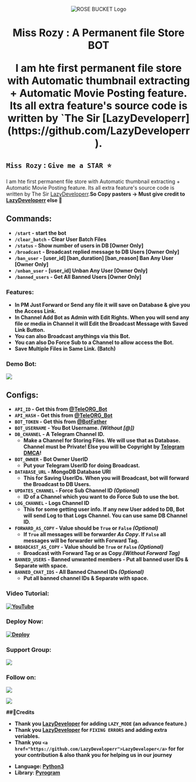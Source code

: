 <p align="center">
  <img src="https://telegra.ph/file/d382d2fad1fdd2a4ccca4.png" alt="ROSE BUCKET Logo">
</p>
<h1 align="center">
  <b>Miss Rozy : A Permanent file Store BOT</b>
  <p>I am hte first permanent file store with Automatic thumbnail extracting + Automatic Movie Posting feature. Its all extra feature's source code is written by `The Sir [LazyDeveloperr](https://github.com/LazyDeveloperr).  </p>
</h1>

## `Miss Rozy` : `Give me a STAR ⭐️`
I am hte first permanent file store with Automatic thumbnail extracting + Automatic Movie Posting feature. Its all extra feature's source code is written by The Sir [LazyDeveloperr](https://github.com/LazyDeveloperr).<b>So Copy pasters -> Must give credit to [LazyDeveloperr](https://github.com/LazyDeveloperr) else 🖕<b/>

## Commands:

- `/start` - start the bot
- `/clear_batch` - Clear User Batch Files
- `/status` - Show number of users in DB [Owner Only]
- `/broadcast` - Broadcast replied message to DB Users [Owner Only]
- `/ban_user` - [user_id] [ban_duration] [ban_reason] Ban Any User [Owner Only]
- `/unban_user` - [user_id] Unban Any User [Owner Only]
- `/banned_users` - Get All Banned Users [Owner Only]

### Features:
- In PM Just Forward or Send any file it will save on Database & give you the Access Link.
- In Channel Add Bot as Admin with Edit Rights. When you will send any file or media in Channel it will Edit the Broadcast Message with Saved Link Button.
- You can also Broadcast anythings via this Bot.
- You can also Do Force Sub to a Channel to allow access the Bot.
- Save Multiple Files in Same Link. (Batch)

### Demo Bot:
<a href="https://telegram.me/LazyRose_fileStoreBOT"><img src="https://img.shields.io/badge/Demo-Telegram%20Bot-blue.svg?logo=telegram"></a>

## Configs:
- `API_ID` - Get this from [@TeleORG_Bot](https://t.me/TeleORG_Bot)
- `API_HASH` - Get this from [@TeleORG_Bot](https://t.me/TeleORG_Bot)
- `BOT_TOKEN` - Get this from [@BotFather](https://t.me/BotFather)
- `BOT_USERNAME` - You Bot Username. *(Without [@])*
- `DB_CHANNEL` - A Telegram Channel ID.
	- Make a Channel for Storing Files. We will use that as Database. Channel must be Private! Else you will be Copyright by [Telegram DMCA](https://t.me/dmcatelegram)!
- `BOT_OWNER` - Bot Owner UserID
	- Put your Telegram UserID for doing Broadcast.
- `DATABASE_URL` - MongoDB Database URI
	- This for Saving UserIDs. When you will Broadcast, bot will forward the Broadcast to DB Users.
- `UPDATES_CHANNEL` - Force Sub Channel ID *(Optional)*
	- ID of a Channel which you want to do Force Sub to use the bot. 
- `LOG_CHANNEL` - Logs Channel ID
	- This for some getting user info. If any new User added to DB, Bot will send Log to that Logs Channel. You can use same DB Channel ID.
- `FORWARD_AS_COPY` - Value should be `True` or `False` *(Optional)*
	- If `True` all messages will be forwarder *As Copy*. If `False` all messages will be forwarder with Forward Tag.
- `BROADCAST_AS_COPY` - Value should be `True` or `False` *(Optional)*
  	- Broadcast with Forward Tag or as Copy.*(Without Forward Tag)*
- `BANNED_USERS` - Banned unwanted members
         - Put all banned user IDs & Separate with space.
- `BANNED_CHAT_IDS` - All Banned Channel IDs *(Optional)*
	- Put all banned channel IDs & Separate with space.

### Video Tutorial:
[![YouTube](https://img.shields.io/badge/YouTube-Video%20Tutorial-red?logo=youtube)](https://youtube.com/@LazyDeveloperr)

### Deploy Now:
[![Deploy](https://www.herokucdn.com/deploy/button.svg)](https://heroku.com/deploy?template=https://github.com/LazyDeveloperr/MissRozy)

### Support Group:
<a href="https://t.me/LazyDeveloperSupport"><img src="https://img.shields.io/badge/Telegram-Join%20Telegram%20Group-blue.svg?logo=telegram"></a>

### Follow on:
<p align="left">
<a href="https://github.com/LazyDeveloperr"><img src="https://img.shields.io/badge/GitHub-Follow%20on%20GitHub-inactive.svg?logo=github"></a>
</p>
<p align="left">
<a href="https://instagram.com/LazyDeveloperr"><img src="https://img.shields.io/badge/Instagram-Follow%20on%20Instagram-important.svg?logo=instagram"></a>
</p>

##🌟Credits
- Thank you [LazyDeveloper](https://github.com/LazyDeveloperr) for adding `LAZY_MODE` (an advance feature.)
- Thank you [LazyDeveloper](https://github.com/LazyDeveloperr) for `FIXING ERRORS` and adding extra veriables.
- Thank you `<a href="https://github.com/LazyDeveloperr">LazyDeveloper</a>` for for your contribution & also thank you for helping us in our journey


* **Language:** [Python3](https://www.python.org)
* **Library:** [Pyrogram](https://docs.pyrogram.org)
